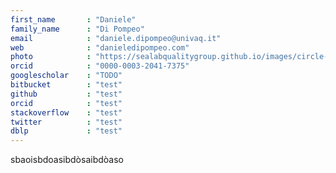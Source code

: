 ```yaml
---
first_name       : "Daniele"
family_name      : "Di Pompeo"
email            : "daniele.dipompeo@univaq.it"
web              : "danieledipompeo.com"
photo            : "https://sealabqualitygroup.github.io/images/circle-512.png"
orcid            : "0000-0003-2041-7375"
googlescholar    : "TODO"
bitbucket        : "test"
github           : "test"
orcid            : "test"
stackoverflow    : "test"
twitter          : "test"
dblp             : "test"
---
```


sbaoisbdoasibdòsaibdòaso
